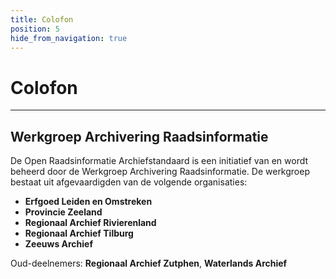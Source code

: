 ```yaml
---
title: Colofon
position: 5
hide_from_navigation: true
---
```


# Colofon

-------------------

## Werkgroep Archivering Raadsinformatie

De Open Raadsinformatie Archiefstandaard is een initiatief van en wordt beheerd door de Werkgroep Archivering Raadsinformatie. De werkgroep bestaat uit afgevaardigden van de volgende organisaties:

* **Erfgoed Leiden en Omstreken**
* **Provincie Zeeland**
* **Regionaal Archief Rivierenland**
* **Regionaal Archief Tilburg**
* **Zeeuws Archief**

Oud-deelnemers: **Regionaal Archief Zutphen**, **Waterlands Archief**
